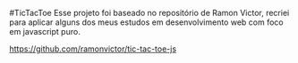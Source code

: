 #TicTacToe
Esse projeto foi baseado no repositório de Ramon Victor, recriei para aplicar alguns dos meus estudos em desenvolvimento web com foco em javascript puro.

https://github.com/ramonvictor/tic-tac-toe-js
